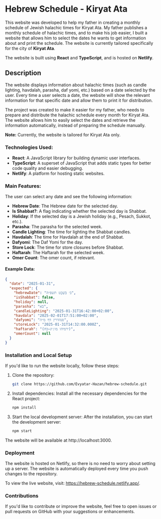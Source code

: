 # Hebrew Schedule - Kiryat Ata

This website was developed to help my father in creating a monthly schedule of Jewish halachic times for Kiryat Ata. My father publishes a monthly schedule of halachic times, and to make his job easier, I built a website that allows him to select the dates he wants to get information about and print the schedule. The website is currently tailored specifically for the city of **Kiryat Ata**.

The website is built using **React** and **TypeScript**, and is hosted on **Netlify**.

## Description
The website displays information about halachic times (such as candle lighting, havdalah, parasha, daf yomi, etc.) based on a date selected by the user. Every time a user selects a date, the website will show the relevant information for that specific date and allow them to print it for distribution.

The project was created to make it easier for my father, who needs to prepare and distribute the halachic schedule every month for Kiryat Ata. The website allows him to easily select the dates and retrieve the information automatically, instead of preparing the schedule manually.

**Note:** Currently, the website is tailored for Kiryat Ata only.

### Technologies Used:
- **React**: A JavaScript library for building dynamic user interfaces.
- **TypeScript**: A superset of JavaScript that adds static types for better code quality and easier debugging.
- **Netlify**: A platform for hosting static websites.

### Main Features:
The user can select any date and see the following information:

- **Hebrew Date**: The Hebrew date for the selected day.
- **Is Shabbat?**: A flag indicating whether the selected day is Shabbat.
- **Holiday**: If the selected day is a Jewish holiday (e.g., Pesach, Sukkot, etc.).
- **Parasha**: The parasha for the selected week.
- **Candle Lighting**: The time for lighting the Shabbat candles.
- **Havdalah**: The time for Havdalah at the end of Shabbat.
- **Dafyomi**: The Daf Yomi for the day.
- **Store Lock**: The time for store closures before Shabbat.
- **Haftarah**: The Haftarah for the selected week.
- **Omer Count**: The omer count, if relevant.

#### Example Data:
```json
{
  "date": "2025-01-31",
  "expected": {
    "hebrewDate": "ב׳ בִּשְׁבָט תשפ״ה",
    "isShabbat": false,
    "holiday": null,
    "parasha": "בֹּא",
    "candleLighting": "2025-01-31T16:42:00+02:00",
    "havdala": "2025-02-01T17:51:00+02:00",
    "dafyomi": "סנהדרין דף מ״ה",
    "storeLock": "2025-01-31T14:32:00.000Z",
    "haftarah": "(ירמיהו מו:יג–כח)",
    "omerCount": null
  }
}
```

### Installation and Local Setup

If you'd like to run the website locally, follow these steps:


1. Clone the repository:

    ```bash
    git clone https://github.com/Evyatar-Hazan/hebrew-schedule.git
    ```

2. Install dependencies: Install all the necessary dependencies for the React project:

    ```bash
    npm install 
    ```
3. Start the local development server: After the installation, you can start the development server:

    ```bash
    npm start 
    ```

The website will be available at http://localhost:3000.

### Deployment

The website is hosted on Netlify, so there is no need to worry about setting up a server. The website is automatically deployed every time you push changes to the repository.

To view the live website, visit: https://hebrew-schedule.netlify.app/.

### Contributions

If you'd like to contribute or improve the website, feel free to open issues or pull requests on GitHub with your suggestions or enhancements.